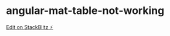 # angular-mat-table-not-working

[Edit on StackBlitz ⚡️](https://stackblitz.com/edit/angular-aybhvk-sadm4d)